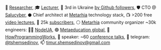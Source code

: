 🔭 [Researcher](https://linkedin.com/in/shemsedinov),
🎓 [Lecturer](https://github.com/HowProgrammingWorks/Index),
👷 3rd in Ukraine [by Github followers](https://github.com/search?q=location%3Aukraine),
🛡️ CTO @ [Salucyber](http://metarhia.com/),
⬢ Chief architect at [Metarhia](https://github.com/metarhia) technology stack,
📺 >200 free [video lectures](https://www.youtube.com/TimurShemsedinov),
🔔 25k [subscribers](https://www.youtube.com/TimurShemsedinov),
⚪ [Metarhia](https://github.com/metarhia) community organizer ~30k engineers:
👨‍💻 [NodeUA](https://www.meetup.com/NodeUA/),
🟢 [Metaeducation global](https://github.com/meta-edu/Index/blob/main/Docs/The-Concept-RU.md),
🌱 [HowProgrammingWorks](https://www.meetup.com/HowProgrammingWorks/),
📢 speaker: ~60 [conference talks](https://github.com/HowProgrammingWorks/Index/blob/master/Courses/Talks.md),
💬 telegram: [@tshemsedinov](https://telegram.me/tshemsedinov),
📫 [timur.shemsedinov@gmail.com](mailto:timur.shemsedinov@gmail.com)
